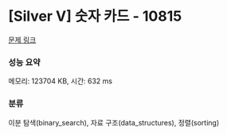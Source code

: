 # [Silver V] 숫자 카드 - 10815 

[문제 링크](https://www.acmicpc.net/problem/10815) 

### 성능 요약

메모리: 123704 KB, 시간: 632 ms

### 분류

이분 탐색(binary_search), 자료 구조(data_structures), 정렬(sorting)

